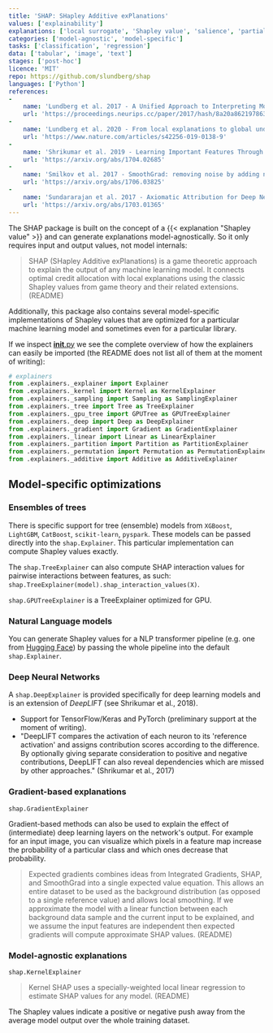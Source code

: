 ```yaml
---
title: 'SHAP: SHapley Additive exPlanations'
values: ['explainability']
explanations: ['local surrogate', 'Shapley value', 'salience', 'partial dependence plot', 'white box']
categories: ['model-agnostic', 'model-specific']
tasks: ['classification', 'regression']
data: ['tabular', 'image', 'text']
stages: ['post-hoc']
licence: 'MIT'
repo: https://github.com/slundberg/shap
languages: ['Python']
references: 
- 
    name: 'Lundberg et al. 2017 - A Unified Approach to Interpreting Model Predictions'
    url: 'https://proceedings.neurips.cc/paper/2017/hash/8a20a8621978632d76c43dfd28b67767-Abstract.html'
- 
    name: 'Lundberg et al. 2020 - From local explanations to global understanding with explainable AI for trees'
    url: 'https://www.nature.com/articles/s42256-019-0138-9'
- 
    name: 'Shrikumar et al. 2019 - Learning Important Features Through Propagating Activation Differences'
    url: 'https://arxiv.org/abs/1704.02685'
- 
    name: 'Smilkov et al. 2017 - SmoothGrad: removing noise by adding noise'
    url: 'https://arxiv.org/abs/1706.03825'
- 
    name: 'Sundararajan et al. 2017 - Axiomatic Attribution for Deep Networks'
    url: 'https://arxiv.org/abs/1703.01365'
---
```


<!-- TODO is this indeed local surrogate ? -->

<!-- TODO What is a Shapley value? -->

The SHAP package is built on the concept of a {{< explanation "Shapley value" >}} and can generate explanations model-agnostically.
So it only requires input and output values, not model internals:

> SHAP (SHapley Additive exPlanations) is a game theoretic approach to explain the output of any machine learning model. It connects optimal credit allocation with local explanations using the classic Shapley values from game theory and their related extensions. (README)


Additionally, this package also contains several model-specific implementations of Shapley values that are optimized for a particular machine learning model and sometimes even for a particular library.

If we inspect [__init__.py](https://github.com/slundberg/shap/blob/master/shap/__init__.py) we see the complete overview of how the explainers can easily be imported (the README does not list all of them at the moment of writing):

```python
# explainers
from .explainers._explainer import Explainer
from .explainers._kernel import Kernel as KernelExplainer
from .explainers._sampling import Sampling as SamplingExplainer
from .explainers._tree import Tree as TreeExplainer
from .explainers._gpu_tree import GPUTree as GPUTreeExplainer
from .explainers._deep import Deep as DeepExplainer
from .explainers._gradient import Gradient as GradientExplainer
from .explainers._linear import Linear as LinearExplainer
from .explainers._partition import Partition as PartitionExplainer
from .explainers._permutation import Permutation as PermutationExplainer
from .explainers._additive import Additive as AdditiveExplainer
```

## Model-specific optimizations

### Ensembles of trees

There is specific support for tree (ensemble) models from `XGBoost`, `LightGBM`, `CatBoost`, `scikit-learn`, `pyspark`.
These models can be passed directly into the `shap.Explainer`.
This particular implementation can compute Shapley values exactly.

The `shap.TreeExplainer` can also compute SHAP interaction values for pairwise interactions between features, as such: `shap.TreeExplainer(model).shap_interaction_values(X)`.

`shap.GPUTreeExplainer` is a TreeExplainer optimized for GPU.

### Natural Language models

You can generate Shapley values for a NLP transformer pipeline (e.g. one from [Hugging Face](https://huggingface.co/)) by passing the whole pipeline into the default `shap.Explainer`.

### Deep Neural Networks

A `shap.DeepExplainer` is provided specifically for deep learning models and is an extension of *DeepLIFT* (see Shrikumar et al., 2018).

- Support for TensorFlow/Keras and PyTorch (preliminary support at the moment of writing).
- "DeepLIFT compares the activation of each neuron to its 'reference activation' and assigns contribution scores according to the difference. By optionally giving separate consideration to positive and negative contributions, DeepLIFT can also reveal dependencies which are missed by other approaches." (Shrikumar et al., 2017)

### Gradient-based explanations

`shap.GradientExplainer`

Gradient-based methods can also be used to explain the effect of (intermediate) deep learning layers on the network's output.
For example for an input image, you can visualize which pixels in a feature map increase the probability of a particular class and which ones decrease that probability.

> Expected gradients combines ideas from Integrated Gradients, SHAP, and SmoothGrad into a single expected value equation. This allows an entire dataset to be used as the background distribution (as opposed to a single reference value) and allows local smoothing. If we approximate the model with a linear function between each background data sample and the current input to be explained, and we assume the input features are independent then expected gradients will compute approximate SHAP values. (README)


### Model-agnostic explanations

`shap.KernelExplainer`

> Kernel SHAP uses a specially-weighted local linear regression to estimate SHAP values for any model. (README)

The Shapley values indicate a positive or negative push away from the average model output over the whole training dataset.

